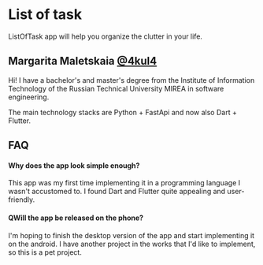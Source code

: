 # List of task

ListOfTask app will help you organize the clutter in your life.


## Margarita Maletskaia [@4kul4](https://www.github.com/4kul4)

Hi! I have a bachelor's and master's degree from the Institute of Information Technology of the Russian Technical University MIREA in software engineering.

The main technology stacks are Python + FastApi and now also Dart + Flutter.



## FAQ

#### Why does the app look simple enough?

This app was my first time implementing it in a programming language I wasn't accustomed to. I found Dart and Flutter quite appealing and user-friendly.

#### QWill the app be released on the phone?

I'm hoping to finish the desktop version of the app and start implementing it on the android. I have another project in the works that I'd like to implement, so this is a pet project.
